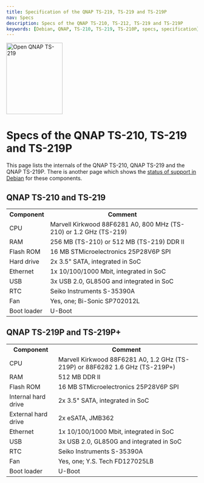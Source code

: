 ```yaml
---
title: Specification of the QNAP TS-219, TS-219 and TS-219P
nav: Specs
description: Specs of the QNAP TS-210, TS-212, TS-219 and TS-219P
keywords: [Debian, QNAP, TS-210, TS-219, TS-210P, specs, specification]
---
```


<div class="right">
<img src = "../images/r_ts219p.jpg" class="border" alt="Open QNAP TS-219" width="148" height="188" />
</div>

<h1>Specs of the QNAP TS-210, TS-219 and TS-219P</h1>

This page lists the internals of the QNAP TS-210, QNAP TS-219 and the QNAP
TS-219P.  There is another page which shows the <a href =
"../status/">status of support in Debian</a> for these components.

<h2>QNAP TS-210 and TS-219</h2>

<p>

<table>

<tr>
<th>Component</th>
<th>Comment</th>
</tr>

<tr>
<td>CPU</td>
<td>Marvell Kirkwood 88F6281 A0, 800 MHz (TS-210) or 1.2 GHz (TS-219)</td>
</tr>

<tr>
<td>RAM</td>
<td>256 MB (TS-210) or 512 MB (TS-219) DDR II</td>
</tr>

<tr>
<td>Flash ROM</td>
<td>16 MB STMicroelectronics 25P28V6P SPI</td>
</tr>

<tr>
<td>Hard drive</td>
<td>2x 3.5" SATA, integrated in SoC</td>
</tr>

<tr>
<td>Ethernet</td>
<td>1x 10/100/1000 Mbit, integrated in SoC</td>
</tr>

<tr>
<td>USB</td>
<td>3x USB 2.0, GL850G and integrated in SoC</td>
</tr>

<tr>
<td>RTC</td>
<td>Seiko Instruments S-35390A</td>
</tr>

<tr>
<td>Fan</td>
<td>Yes, one; Bi-Sonic SP702012L</td>
</tr>

<tr>
<td>Boot loader</td>
<td>U-Boot</td>
</tr>

</table>

<h2>QNAP TS-219P and TS-219P+</h2>

<p>

<table>

<tr>
<th>Component</th>
<th>Comment</th>
</tr>

<tr>
<td>CPU</td>
<td>Marvell Kirkwood 88F6281 A0, 1.2 GHz (TS-219P) or 88F6282 1.6 GHz (TS-219P+)</td>
</tr>

<tr>
<td>RAM</td>
<td>512 MB DDR II</td>
</tr>

<tr>
<td>Flash ROM</td>
<td>16 MB STMicroelectronics 25P28V6P SPI</td>
</tr>

<tr>
<td>Internal hard drive</td>
<td>2x 3.5" SATA, integrated in SoC</td>
</tr>

<tr>
<td>External hard drive</td>
<td>2x eSATA, JMB362</td>
</tr>

<tr>
<td>Ethernet</td>
<td>1x 10/100/1000 Mbit, integrated in SoC</td>
</tr>

<tr>
<td>USB</td>
<td>3x USB 2.0, GL850G and integrated in SoC</td>
</tr>

<tr>
<td>RTC</td>
<td>Seiko Instruments S-35390A</td>
</tr>

<tr>
<td>Fan</td>
<td>Yes, one; Y.S. Tech FD127025LB</td>
</tr>

<tr>
<td>Boot loader</td>
<td>U-Boot</td>
</tr>

</table>

